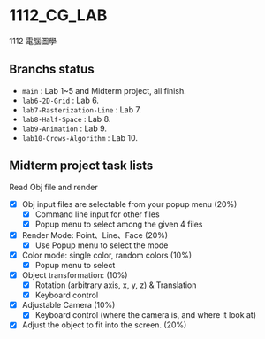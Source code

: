 # 1112_CG_LAB
1112 電腦圖學

## Branchs status
- `main` : Lab 1~5 and Midterm project, all finish.
- `lab6-2D-Grid` : Lab 6.
- `lab7-Rasterization-Line` : Lab 7.
- `lab8-Half-Space` : Lab 8.
- `lab9-Animation` : Lab 9.
- `lab10-Crows-Algorithm` : Lab 10.

## Midterm project task lists
Read Obj file and render
- [X] Obj input files are selectable from your popup menu (20%)
  - [X] Command line input for other files
  - [X] Popup menu to select among the given 4 files
- [X] Render Mode: Point、Line、Face (20%)
  - [X] Use Popup menu to select the mode
- [X] Color mode: single color, random colors (10%)
  - [X] Popup menu to select
- [X] Object transformation: (10%)
  - [X] Rotation (arbitrary axis, x, y, z) & Translation
  - [X] Keyboard control
- [X] Adjustable Camera (10%)
  - [X] Keyboard control (where the camera is, and where it look at)
- [X] Adjust the object to fit into the screen. (20%)
